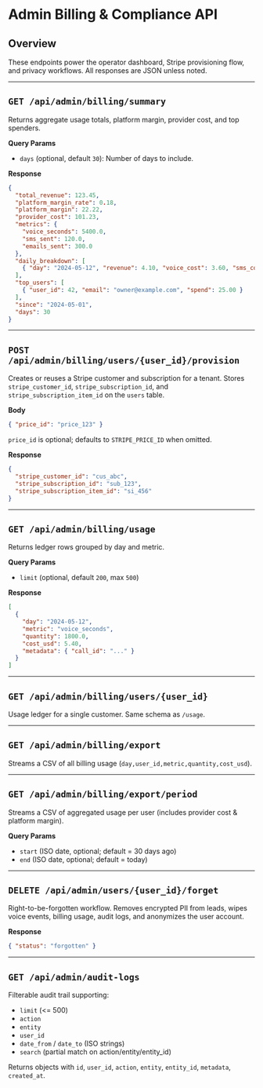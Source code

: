 # Admin Billing & Compliance API

## Overview
These endpoints power the operator dashboard, Stripe provisioning flow, and privacy workflows. All responses are JSON unless noted.

---

## `GET /api/admin/billing/summary`
Returns aggregate usage totals, platform margin, provider cost, and top spenders.

**Query Params**
- `days` (optional, default `30`): Number of days to include.

**Response**
```json
{
  "total_revenue": 123.45,
  "platform_margin_rate": 0.18,
  "platform_margin": 22.22,
  "provider_cost": 101.23,
  "metrics": {
    "voice_seconds": 5400.0,
    "sms_sent": 120.0,
    "emails_sent": 300.0
  },
  "daily_breakdown": [
    { "day": "2024-05-12", "revenue": 4.10, "voice_cost": 3.60, "sms_cost": 0.20, "email_cost": 0.30 }
  ],
  "top_users": [
    { "user_id": 42, "email": "owner@example.com", "spend": 25.00 }
  ],
  "since": "2024-05-01",
  "days": 30
}
```

---

## `POST /api/admin/billing/users/{user_id}/provision`
Creates or reuses a Stripe customer and subscription for a tenant. Stores `stripe_customer_id`, `stripe_subscription_id`, and `stripe_subscription_item_id` on the `users` table.

**Body**
```json
{ "price_id": "price_123" }
```

`price_id` is optional; defaults to `STRIPE_PRICE_ID` when omitted.

**Response**
```json
{
  "stripe_customer_id": "cus_abc",
  "stripe_subscription_id": "sub_123",
  "stripe_subscription_item_id": "si_456"
}
```

---

## `GET /api/admin/billing/usage`
Returns ledger rows grouped by day and metric.

**Query Params**
- `limit` (optional, default `200`, max `500`)

**Response**
```json
[
  {
    "day": "2024-05-12",
    "metric": "voice_seconds",
    "quantity": 1800.0,
    "cost_usd": 5.40,
    "metadata": { "call_id": "..." }
  }
]
```

---

## `GET /api/admin/billing/users/{user_id}`
Usage ledger for a single customer. Same schema as `/usage`.

---

## `GET /api/admin/billing/export`
Streams a CSV of all billing usage (`day,user_id,metric,quantity,cost_usd`).

---

## `GET /api/admin/billing/export/period`
Streams a CSV of aggregated usage per user (includes provider cost & platform margin).

**Query Params**
- `start` (ISO date, optional; default = 30 days ago)
- `end` (ISO date, optional; default = today)

---

## `DELETE /api/admin/users/{user_id}/forget`
Right-to-be-forgotten workflow. Removes encrypted PII from leads, wipes voice events, billing usage, audit logs, and anonymizes the user account.

**Response**
```json
{ "status": "forgotten" }
```

---

## `GET /api/admin/audit-logs`
Filterable audit trail supporting:
- `limit` (<= 500)
- `action`
- `entity`
- `user_id`
- `date_from` / `date_to` (ISO strings)
- `search` (partial match on action/entity/entity_id)

Returns objects with `id`, `user_id`, `action`, `entity`, `entity_id`, `metadata`, `created_at`.

